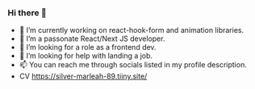 ### Hi there 👋

- 🔭 I’m currently working on react-hook-form and animation libraries.
- 🌱 I’m a passonate React/Next JS developer.
- 👯 I’m looking for a role as a frontend dev.
- 🤔 I’m looking for help with landing a job.
- 📫 You can reach me through socials listed in my profile description.
- CV https://silver-marleah-89.tiiny.site/
